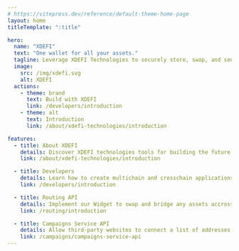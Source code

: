 ```yaml
---
# https://vitepress.dev/reference/default-theme-home-page
layout: home
titleTemplate: ":title"

hero:
  name: "XDEFI"
  text: "One wallet for all your assets."
  tagline: Leverage XDEFI Technologies to securely store, swap, and send Crypto and NFTs across hundreds of blockchains (UTXO's, EVM's, Cosmos chains, Solana, Near) for your users benefits.
  image:
    src: /img/xdefi.svg
    alt: XDEFI
  actions:
    - theme: brand
      text: Build with XDEFI
      link: /developers/introduction
    - theme: alt
      text: Introduction
      link: /about/xdefi-technologies/introduction

features:
  - title: About XDEFI
    details: Discover XDEFI technologies tools for building the future of interopable networks and dApps.
    link: /about/xdefi-technologies/introduction

  - title: Developers
    details: Learn how to create multichain and crosschain applications using the most powerfull wallet.
    link: /developers/introduction

  - title: Routing API
    details: Implement our Widget to swap and bridge any assets accross our supported networks.
    link: /routing/introduction

  - title: Campaigns Service API
    details: Allow third-party websites to connect a list of addresses from an external source to the XDEFI
    link: /campaigns/campaigns-service-api
---
```

